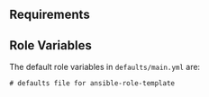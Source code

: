 ## Requirements

## Role Variables

The default role variables in `defaults/main.yml` are:

```{.yaml}
# defaults file for ansible-role-template
```
